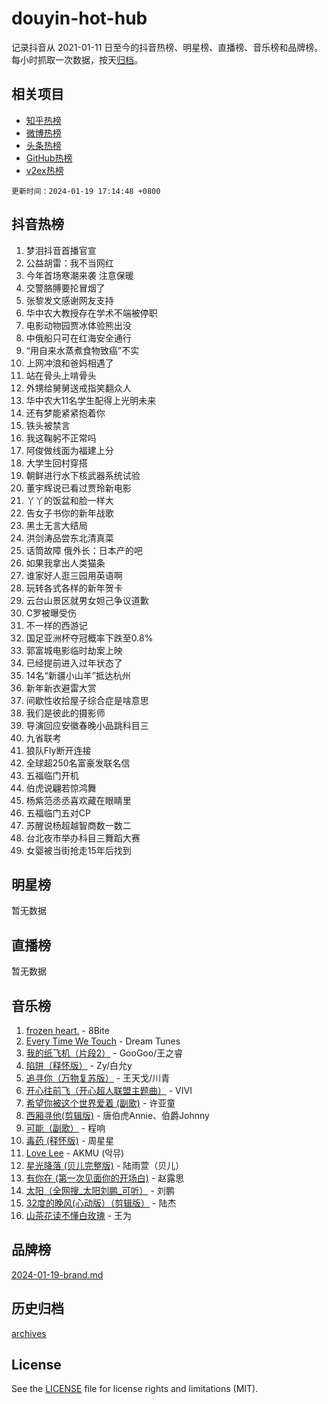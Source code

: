 # douyin-hot-hub

记录抖音从 2021-01-11 日至今的抖音热榜、明星榜、直播榜、音乐榜和品牌榜。每小时抓取一次数据，按天[归档](archives)。

## 相关项目

- [知乎热榜](https://github.com/lonnyzhang423/zhihu-hot-hub)
- [微博热榜](https://github.com/lonnyzhang423/weibo-hot-hub)
- [头条热榜](https://github.com/lonnyzhang423/toutiao-hot-hub)
- [GitHub热榜](https://github.com/lonnyzhang423/github-hot-hub)
- [v2ex热榜](https://github.com/lonnyzhang423/v2ex-hot-hub)


`更新时间：2024-01-19 17:14:48 +0800`

## 抖音热榜

1. 梦泪抖音首播官宣
1. 公益胡雷：我不当网红
1. 今年首场寒潮来袭 注意保暖
1. 交警胳膊要抡冒烟了
1. 张黎发文感谢网友支持
1. 华中农大教授存在学术不端被停职
1. 电影动物园贾冰体验熊出没
1. 中俄船只可在红海安全通行
1. “用自来水蒸煮食物致癌”不实
1. 上网冲浪和爸妈相遇了
1. 站在骨头上啃骨头
1. 外甥给舅舅送戒指笑翻众人
1. 华中农大11名学生配得上光明未来
1. 还有梦能紧紧抱着你
1. 铁头被禁言
1. 我这鞠躬不正常吗
1. 阿俊做线面为福建上分
1. 大学生回村穿搭
1. 朝鲜进行水下核武器系统试验
1. 董宇辉说已看过贾玲新电影
1. 丫丫的饭盆和脸一样大
1. 告女子书你的新年战歌
1. 黑土无言大结局
1. 洪剑涛品尝东北清真菜
1. 话筒故障 俄外长：日本产的吧
1. 如果我拿出人类猫条
1. 谁家好人逛三园用英语啊
1. 玩转各式各样的新年贺卡
1. 云台山景区就男女妲己争议道歉
1. C罗被曝受伤
1. 不一样的西游记
1. 国足亚洲杯夺冠概率下跌至0.8%
1. 郭富城电影临时劫案上映
1. 已经提前进入过年状态了
1. 14名“新疆小山羊”抵达杭州
1. 新年新衣避雷大赏
1. 间歇性收拾屋子综合症是啥意思
1. 我们是彼此的摄影师
1. 导演回应安徽春晚小品跳科目三
1. 九省联考
1. 狼队Fly断开连接
1. 全球超250名富豪发联名信
1. 五福临门开机
1. 伯虎说翩若惊鸿舞
1. 杨紫范丞丞喜欢藏在眼睛里
1. 五福临门五对CP
1. 苏醒说杨超越智商数一数二
1. 台北夜市举办科目三舞蹈大赛
1. 女婴被当街抢走15年后找到

## 明星榜

暂无数据

## 直播榜

暂无数据

## 音乐榜

1. [frozen heart.](https://sf3-cdn-tos.douyinstatic.com/obj/tos-cn-ve-2774/oIIWJfyjIACZA9zQMtnJ6hQQhFC4vhCupoRBsO) - 8Bite
1. [Every Time We Touch](https://sf86-cdn-tos.douyinstatic.com/obj/tos-cn-ve-2774/ogN6lUKQeBBfEVhIOMikG1CcJjugxk1tztZyhP) - Dream Tunes
1. [我的纸飞机（片段2）](https://sf3-cdn-tos.douyinstatic.com/obj/tos-cn-ve-2774/oM2ZrKcg2CD5AeRB2gkeXOFB1IxAGJdZPazYHf) - GooGoo/王之睿
1. [陷阱（释怀版）](https://sf86-cdn-tos.douyinstatic.com/obj/tos-cn-ve-2774/oE8C21LeZrzKLDFfQYgMzx4GAIHageG5IzayY7) - Zy/白允y
1. [追寻你（万物复苏版）](https://sf3-cdn-tos.douyinstatic.com/obj/tos-cn-ve-2774/oYeAZJsbjIDit9APmBg8u6uDUQnHmoCf3gbo74) - 王天戈/川青
1. [开心往前飞（开心超人联盟主题曲）](https://sf86-cdn-tos.douyinstatic.com/obj/tos-cn-ve-2774/9d8fb7c82cf1421fb93a9fe925275e0a) - VIVI
1. [希望你被这个世界爱着 (副歌)](https://sf3-cdn-tos.douyinstatic.com/obj/tos-cn-ve-2774/oUHCmWQfZlE3QQBKBeD8rCFLpJzPgCpImhsxMt) - 许亚童
1. [西厢寻他(剪辑版)](https://sf6-cdn-tos.douyinstatic.com/obj/tos-cn-ve-2774/oUsAVfAQKlRNxEv5qxvIB8o5qmIWUcXbzJKJhw) - 唐伯虎Annie、伯爵Johnny
1. [可能（副歌）](https://sf86-cdn-tos.douyinstatic.com/obj/tos-cn-ve-2774/cde1731888894259b333569393c2fb51) - 程响
1. [毒药 (释怀版)](https://sf3-cdn-tos.douyinstatic.com/obj/tos-cn-ve-2774/oYILMEAzspdZBIzy4frJNB8ZHPHWAhiwowd4Ad) - 周星星
1. [Love Lee](https://sf6-cdn-tos.douyinstatic.com/obj/tos-cn-ve-2774/o05GbkJGbCBTdDnMtB0fwOYgkeZp23vrWQDQBS) - AKMU (악뮤)
1. [星光降落 (贝儿完整版)](https://sf86-cdn-tos.douyinstatic.com/obj/tos-cn-ve-2774/okwB9hAwyAtsFFkFBzAX1hOOfQuIoMNs0W2Mwr) - 陆雨萱（贝儿）
1. [有你在 (第一次见面你的开场白)](https://sf86-cdn-tos.douyinstatic.com/obj/tos-cn-ve-2774/oAthrQ3ClJBfI57uBoFEgNDYtNCZ0TSYQQfxQ0) - 赵露思
1. [太阳（全网搜_太阳刘鹏_可听）](https://sf3-cdn-tos.douyinstatic.com/obj/tos-cn-ve-2774/ogWbyIQnlBFImVbeDocRdCIYtBHlbJXgfZMvgz) - 刘鹏
1. [32度的晚风(心动版）（剪辑版）](https://sf3-cdn-tos.douyinstatic.com/obj/tos-cn-ve-2774/owNyabsyWdzUulxhoJfK8IBXgp0UMQAHpvGh2B) - 陆杰
1. [山茶花读不懂白玫瑰](https://sf86-cdn-tos.douyinstatic.com/obj/tos-cn-ve-2774/osfn8B7DktrRHEPJgPCfDbw7QDQEkwC16BxZg9) - 王为

## 品牌榜

[2024-01-19-brand.md](archives/2024-01-19-brand.md)

## 历史归档

[archives](archives)

## License

See the [LICENSE](LICENSE) file for license rights and limitations (MIT).
